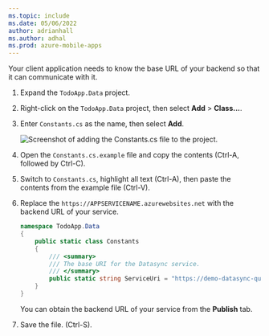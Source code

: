 ```yaml
---
ms.topic: include
ms.date: 05/06/2022
author: adrianhall
ms.author: adhal
ms.prod: azure-mobile-apps
---
```


Your client application needs to know the base URL of your backend so that it can communicate with it.

1. Expand the `TodoApp.Data` project.
2. Right-click on the `TodoApp.Data` project, then select **Add** > **Class...**.
3. Enter `Constants.cs` as the name, then select **Add**.

    ![Screenshot of adding the Constants.cs file to the project.](~/mobile-apps/azure-mobile-apps/media/quickstart/windows/configure-sample-constants.png)

4. Open the `Constants.cs.example` file and copy the contents (Ctrl-A, followed by Ctrl-C).
5. Switch to `Constants.cs`, highlight all text (Ctrl-A), then paste the contents from the example file (Ctrl-V).
6. Replace the `https://APPSERVICENAME.azurewebsites.net` with the backend URL of your service.

    ``` csharp
    namespace TodoApp.Data
    {
        public static class Constants
        {
            /// <summary>
            /// The base URI for the Datasync service.
            /// </summary>
            public static string ServiceUri = "https://demo-datasync-quickstart.azurewebsites.net";
        }
    }
    ```

    You can obtain the backend URL of your service from the **Publish** tab.

7. Save the file. (Ctrl-S).
